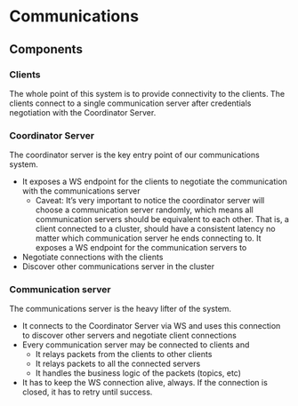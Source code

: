 # Communications

## Components

### Clients

The whole point of this system is to provide connectivity to the clients. The clients connect to a single communication server after credentials negotiation with the Coordinator Server.

### Coordinator Server

The coordinator server is the key entry point of our communications system.
- It exposes a WS endpoint for the clients to negotiate the communication with the communications server
    - Caveat: It’s very important to notice the coordinator server will choose a communication server randomly, which means all communication servers should be equivalent to each other. That is, a client connected to a cluster, should have a consistent latency no matter which communication server he ends connecting to.
It exposes a WS endpoint for the communication servers to
- Negotiate connections with the clients
- Discover other communications server in the cluster


### Communication server

The communications server is the heavy lifter of the system.

- It connects to the Coordinator Server via WS and uses this connection to discover other servers and negotiate client connections
- Every communication server may be connected to clients and
    - It relays packets from the clients to other clients
    - It relays packets to all the connected servers
    - It handles the business logic of the packets (topics, etc)
- It has to keep the WS connection alive, always. If the connection is closed, it has to retry until success.
